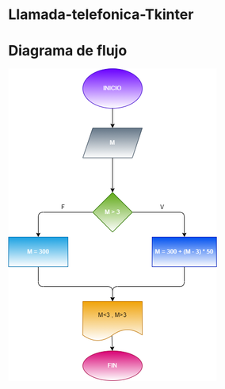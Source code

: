 # Llamada-telefonica-Tkinter

# Diagrama de flujo

![Diagrama de flujo](diagrama-llamada-tkinter.png "Diagrama de flujo")